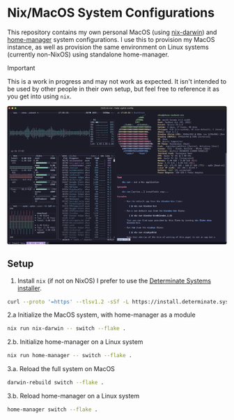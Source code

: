 # Nix/MacOS System Configurations

This repository contains my own personal MacOS (using
[nix-darwin](https://github.com/LnL7/nix-darwin)) and
[home-manager](https://github.com/nix-community/home-manager) system
configurations. I use this to provision my MacOS instance, as well as provision
the same environment on Linux systems (currently non-NixOS) using standalone
home-manager.

> [!IMPORTANT]
> This is a work in progress and may not work as expected. It isn't
> intended to be used by other people in their own setup, but feel free to
> reference it as you get into using `nix`.

![MacOS](./assets/darwin-wezterm.png)

## Setup

1. Install `nix` (if not on NixOS) I prefer to use the [Determinate Systems
installer](https://github.com/DeterminateSystems/nix-installer).

```sh
curl --proto '=https' --tlsv1.2 -sSf -L https://install.determinate.systems/nix | sh -s -- install
```

2.a Initialize the MacOS system, with home-manager as a module

```sh
nix run nix-darwin -- switch --flake .
```

2.b. Initialize home-manager on a Linux system

```sh
nix run home-manager -- switch --flake .
```

3.a. Reload the full system on MacOS

```sh
darwin-rebuild switch --flake .
```

3.b. Reload home-manager on a Linux system

```sh
home-manager switch --flake .
```

